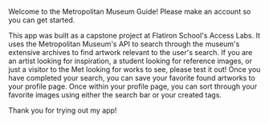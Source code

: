 Welcome to the Metropolitan Museum Guide! Please make an account so you can get started.

This app was built as a capstone project at Flatiron School's Access Labs. It uses the Metropolitan Museum's API to search through the museum's extensive archives to find artwork relevant to the user's search. If you are an artist looking for inspiration, a student looking for reference images, or just a visitor to the Met looking for works to see, please test it out! Once you have completed your search, you can save your favorite found artworks to your profile page. Once within your profile page, you can sort through your favorite images using either the search bar or your created tags.

Thank you for trying out my app!
